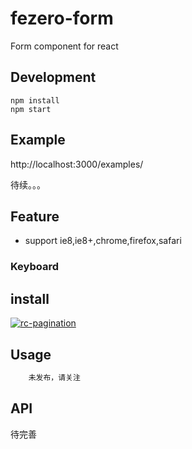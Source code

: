 # fezero-form
Form component for react

## Development

```
npm install
npm start
```

## Example

http://localhost:3000/examples/

待续。。。


## Feature

* support ie8,ie8+,chrome,firefox,safari

### Keyboard



## install

[![rc-pagination](https://nodei.co/npm/rc-pagination.png)](https://npmjs.org/package/rc-pagination)

## Usage

```js
    未发布，请关注
```

## API
待完善